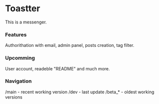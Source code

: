 # Toastter
This is a messenger.

### Features
Authorithation with email, admin panel, posts creation, tag filter.

### Upcomming
User account, readeble "README" and much more.

### Navigation
/main - recent working version
/dev - last update
/beta_* - oldest working versions
